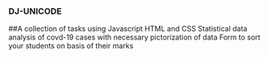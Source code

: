 ### DJ-UNICODE
##A collection of tasks using Javascript HTML and CSS
Statistical data analysis of covd-19 cases with necessary pictorization of data 
Form to sort your students on basis of their marks
